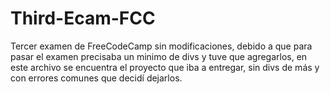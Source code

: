 # Third-Ecam-FCC
Tercer examen de FreeCodeCamp sin modificaciones, debido a que para pasar el examen precisaba un minimo de divs y tuve que agregarlos, en este archivo se encuentra el proyecto que iba a entregar, sin divs de más y con errores comunes que decidí dejarlos.
